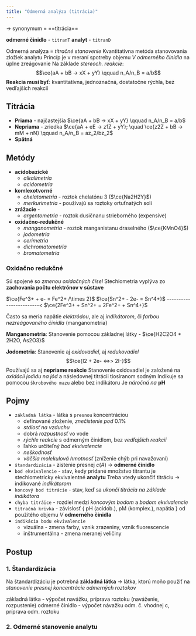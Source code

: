 ```yaml
---
title: "Odmerná analýza (titrácia)"
---
```


-> synonymum = ==titrácia==

**odmerné činidlo** - `titranT`
**analyt** - `titranD`

Odmerná analýza = *titračné stanovenie*
Kvantitatívna metóda stanovovania zložiek analytu
Princíp je v meraní spotreby objemu $V$ *odmerného činidla* na úplne zreágovanie
Na základe *stereoch. reakcie*:
$$\ce{aA + bB -> xX + yY} \qquad n_A/n_B = a/b$$
**Reakcia musí byť**: kvantitatívna, jednoznačná, dostatočne rýchla, bez vedľajších reakcií

## Titrácia
- **Priama** - najčastejšia
$\ce{aA + bB -> xX + yY} \qquad n_A/n_B = a/b$
- **Nepriama** - zriedka
$\ce{aA + eE -> z1Z + yY}; \quad \ce{z2Z + bB -> mM + nN} \qquad n_A/n_B = az_2/bz_2$
- **Spätná**

## Metódy
- **acidobazické**
	- *alkalimetria*
	- *acidometria*
- **komlexotvorné**
	- *chelatometria* - roztok $\text{chelatónu 3}$ ($\ce{Na2H2Y}$)
	- *merkurimetria* - používajú sa roztoky ortuťnatých solí
- **zrážacie** - 
	- *argentometria* - roztok $\text{dusičnanu strieborného}$ (expensive)
- **oxidačno-redukčné**
	- *manganometria* - roztok $\text{manganistanu draselného}$ ($\ce{KMnO4}$)
	- *jodometria*
	- *cerimetria*
	- *dichromatometria*
	- *bromatometria*

### Oxidačno redukčné
Sú spojené so *zmenou oxidačných čísel*
Stechiometria vyplýva zo **zachovania počtu elektrónov v sústave**

$\ce{Fe^3+ + e- = Fe^2+  /\times 2}$ 
$\ce{Sn^2+ - 2e- = Sn^4+}$ 
------------------------<
$\ce{2Fe^3+ + Sn^2+ = 2Fe^2+ + Sn^4+}$ 

Často sa meria napätie *elektródou*, ale aj *indikátorom*, či *farbou nezreágovaného činidla* (manganometria)

**Manganometria**:
Stanovenie pomocou základnej látky - $\ce{H2C2O4 * 2H2O, As2O3}$

**Jodometria**:
Stanovenie aj *oxidovadiel*, aj *redukovadiel*
$$\ce{I2 + 2e- <=>> 2I-}$$
Používajú sa aj **nepriame reakcie**
Stanovenie oxidovadiel je založené na *oxidácii jodidu na jód* a následovnej titrácii $\text{tiosíranom sodným}$
Indikuje sa pomocou `škrobového mazu` alebo bez indikátoru
Je *náročná na* $\textbf{pH}$

## Pojmy
- `základná látka` - látka s `presnou` koncentráciou
	- definované zloženie, *znečistenie pod* $0.1\%$
	- *stálosť na vzduchu*
	- dobrá *rozpustnosť* vo vode
	- *rýchle reakcie* s odmerným činidlom, bez *vedľajších reakcií*
	- ľahko určiteľný *bod ekvivalencie*
	- *neškodnosť*
	- *väčšia molekulová hmotnosť* (zníženie chýb pri navažovaní)
- `štandardizácia` - zistenie presnej $c(A)$ -> **odmerné činidlo**
- `bod ekvivalencie` - stav, kedy pridané množstvo titrantu je stechiometricky ekvivalentné **analytu**
Treba vtedy ukončiť titráciu -> indikované *indikátorom*
- `koncový bod titrácie` - stav, keď sa *ukončí titrácia na základe indikátora*
- `chyba titráice` - rozdiel medzi *koncovým bodom* a *bodom ekvivalencie*
- `titračná krivka` - závislosť { pH (acidob.), pM (komplex.), napätia } od použitého objemu $V$ **odmerného činidla**
- `indikácia bodu ekvivalencie`
	- vizuálna - zmena farby, vznik zrazeniny, vznik fluorescencie
	- inštrumentálna - zmena meranej veličiny

## Postup
### 1. Štandardizácia
Na štandardizáciu je potrebná **základná látka**
-> látka, ktorú moňo použiť na *stanovenie presnej koncentrácie odmerných roztokov*

základná látka - výpočet navážku, príprava roztoku (naváženie, rozpustenie)
odmerné činidlo - výpočet návažku odm. č. vhodnej c, príprava odm. roztoku

### 2. Odmerné stanovenie analytu